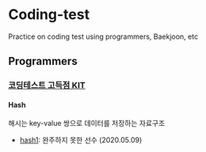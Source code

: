 # Coding-test
Practice on coding test using programmers, Baekjoon, etc

## Programmers
### [코딩테스트 고득점 KIT](https://programmers.co.kr/learn/challenges)
#### Hash
해시는 key-value 쌍으로 데이터를 저장하는 자료구조
- [hash1](hash1.ipynb): 완주하지 못한 선수 (2020.05.09)
